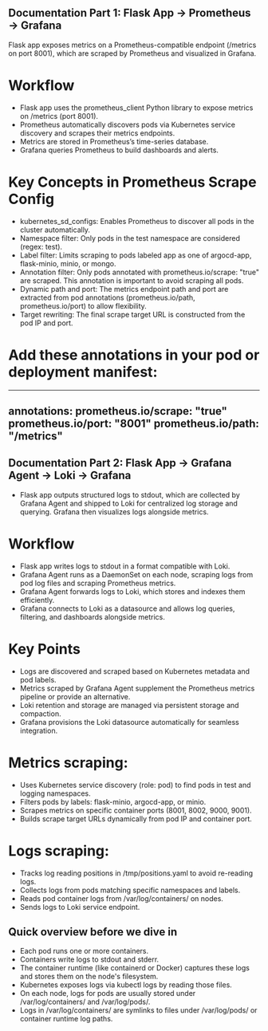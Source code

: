 ## Documentation Part 1: Flask App → Prometheus → Grafana
Flask app exposes metrics on a Prometheus-compatible endpoint (/metrics on port 8001), which are scraped by 
Prometheus and visualized in Grafana.
# Workflow
- Flask app uses the prometheus_client Python library to expose metrics on /metrics (port 8001). 
- Prometheus automatically discovers pods via Kubernetes service discovery and scrapes their metrics endpoints. 
- Metrics are stored in Prometheus’s time-series database. 
- Grafana queries Prometheus to build dashboards and alerts.
# Key Concepts in Prometheus Scrape Config
- kubernetes_sd_configs: Enables Prometheus to discover all pods in the cluster automatically. 
- Namespace filter: Only pods in the test namespace are considered (regex: test). 
- Label filter: Limits scraping to pods labeled app as one of argocd-app, flask-minio, minio, or mongo. 
- Annotation filter: Only pods annotated with prometheus.io/scrape: "true" are scraped. This annotation is important 
to avoid scraping all pods. 
- Dynamic path and port: The metrics endpoint path and port are extracted from pod annotations 
(prometheus.io/path, prometheus.io/port) to allow flexibility. 
- Target rewriting: The final scrape target URL is constructed from the pod IP and port.
# Add these annotations in your pod or deployment manifest:
---
annotations:
    prometheus.io/scrape: "true"
    prometheus.io/port: "8001"
    prometheus.io/path: "/metrics"
---


## Documentation Part 2: Flask App → Grafana Agent → Loki → Grafana
- Flask app outputs structured logs to stdout, which are collected by Grafana Agent and shipped to Loki for 
centralized log storage and querying. Grafana then visualizes logs alongside metrics.
# Workflow
- Flask app writes logs to stdout in a format compatible with Loki. 
- Grafana Agent runs as a DaemonSet on each node, scraping logs from pod log files and scraping Prometheus metrics. 
- Grafana Agent forwards logs to Loki, which stores and indexes them efficiently. 
- Grafana connects to Loki as a datasource and allows log queries, filtering, and dashboards alongside metrics.
# Key Points
- Logs are discovered and scraped based on Kubernetes metadata and pod labels. 
- Metrics scraped by Grafana Agent supplement the Prometheus metrics pipeline or provide an alternative. 
- Loki retention and storage are managed via persistent storage and compaction. 
- Grafana provisions the Loki datasource automatically for seamless integration.
# Metrics scraping:
- Uses Kubernetes service discovery (role: pod) to find pods in test and logging namespaces. 
- Filters pods by labels: flask-minio, argocd-app, or minio. 
- Scrapes metrics on specific container ports (8001, 8002, 9000, 9001). 
- Builds scrape target URLs dynamically from pod IP and container port.
# Logs scraping:
- Tracks log reading positions in /tmp/positions.yaml to avoid re-reading logs. 
- Collects logs from pods matching specific namespaces and labels. 
- Reads pod container logs from /var/log/containers/ on nodes.
- Sends logs to Loki service endpoint.


## Quick overview before we dive in
- Each pod runs one or more containers.
- Containers write logs to stdout and stderr.
- The container runtime (like containerd or Docker) captures these logs and stores them on the node's filesystem.
- Kubernetes exposes logs via kubectl logs by reading those files.
- On each node, logs for pods are usually stored under /var/log/containers/ and /var/log/pods/.
- Logs in /var/log/containers/ are symlinks to files under /var/log/pods/ or container runtime log paths.